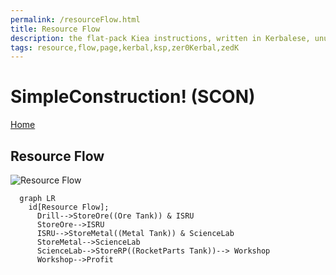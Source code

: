 ```yaml
---
permalink: /resourceFlow.html
title: Resource Flow
description: the flat-pack Kiea instructions, written in Kerbalese, unusally present, the missing half
tags: resource,flow,page,kerbal,ksp,zer0Kerbal,zedK
---
```


<!--
resourceFlow.md v1.0.1.0
SimpleConstruction! (SCON)
created: 26 Feb 2022
updated: 26 Feb 2022
-->
<script src="https://cdnjs.cloudflare.com/ajax/libs/mermaid/8.0.0/mermaid.min.js"></script>
<script src="https://kit.fontawesome.com/0ea5493613.js" crossorigin="anonymous"></script>
<i class="fa fa-gear fa-spin fa-3x" style="color: firebrick"></i>

# SimpleConstruction! (SCON)

[Home](/index.md)

## Resource Flow

![Resource Flow](https://github.com/zer0Kerbal/SimpleConstruction/blob/master/img/SimpleConstruction-resourceFlow.png?raw=true)

<!-- https://mermaid-js.github.io/mermaid/ -->
```mermaid
  graph LR
    id[Resource Flow];
      Drill-->StoreOre((Ore Tank)) & ISRU
      StoreOre-->ISRU
      ISRU-->StoreMetal((Metal Tank)) & ScienceLab
      StoreMetal-->ScienceLab
      ScienceLab-->StoreRP((RocketParts Tank))--> Workshop
      Workshop-->Profit
```

<!-- this file CC BY-ND 4.0 by zer0Kerbal -->

